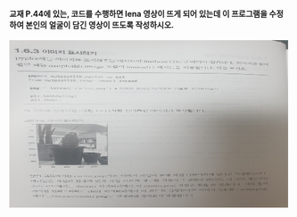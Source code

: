 #### **교재 P.44에 있는, 코드를 수행하면 lena 영상이 뜨게 되어 있는데 이 프로그램을 수정하여 본인의 얼굴이 담긴 영상이 뜨도록 작성하시오.**

<img src="./cactus.jpg"  width="500" height="300">

</p>

